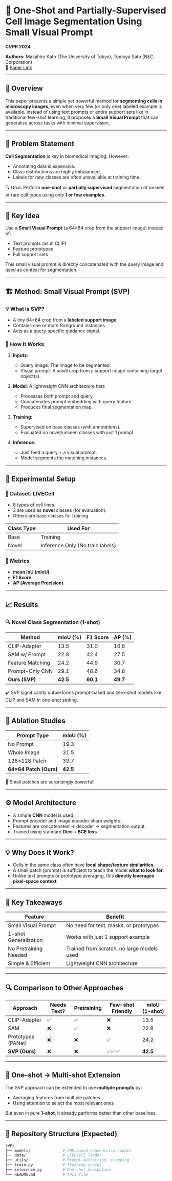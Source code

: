 # 🧬 One-Shot and Partially-Supervised Cell Image Segmentation Using Small Visual Prompt  
**CVPR 2024**

**Authors:** Masahiro Kato (The University of Tokyo), Tomoya Sato (NEC Corporation)  
📄 [Paper Link](https://openaccess.thecvf.com/content/CVPR2024/html/Kato_One-Shot_and_Partially-Supervised_Cell_Image_Segmentation_Using_Small_Visual_CVPR_2024_paper.html)

---

## 🧠 Overview

This paper presents a simple yet powerful method for **segmenting cells in microscopy images**, even when very few (or only one) labeled example is available. Instead of using text prompts or entire support sets like in traditional few-shot learning, it proposes a **Small Visual Prompt** that can generalize across tasks with minimal supervision.

---

## 🎯 Problem Statement

**Cell Segmentation** is key in biomedical imaging. However:

- Annotating data is expensive.
- Class distributions are highly imbalanced.
- Labels for new classes are often unavailable at training time.

🔍 Goal: Perform **one-shot** or **partially supervised** segmentation of unseen or rare cell types using only **1 or few examples**.

---

## 🌟 Key Idea

Use a **Small Visual Prompt** (a 64×64 crop from the support image) instead of:

- Text prompts (as in CLIP)
- Feature prototypes
- Full support sets

This small visual prompt is directly concatenated with the query image and used as context for segmentation.

---

## 🏗️ Method: Small Visual Prompt (SVP)

### 💡 What is SVP?

- A tiny 64×64 crop from a **labeled support image**.
- Contains one or more foreground instances.
- Acts as a query-specific guidance signal.

### 🧩 How It Works

1. **Inputs**:
   - Query image: The image to be segmented.
   - Visual prompt: A small crop from a support image containing target object(s).

2. **Model**: A lightweight CNN architecture that:
   - Processes both prompt and query.
   - Concatenates prompt embedding with query feature.
   - Produces final segmentation map.

3. **Training**:
   - Supervised on base classes (with annotations).
   - Evaluated on novel/unseen classes with just 1 prompt.

4. **Inference**:
   - Just feed a query + a visual prompt.
   - Model segments the matching instances.

---

## 🧪 Experimental Setup

### 🧬 Dataset: LIVECell

- 8 types of cell lines.
- 3 are used as **novel** classes (for evaluation).
- Others are base classes for training.

| Class Type | Used For   |
|------------|------------|
| Base       | Training   |
| Novel      | Inference Only (No train labels) |

### 🧮 Metrics

- **mean IoU (mIoU)**
- **F1 Score**
- **AP (Average Precision)**

---

## 📈 Results

### 🔍 Novel Class Segmentation (1-shot)

| Method           | mIoU (%) | F1 Score | AP (%) |
|------------------|----------|----------|--------|
| CLIP-Adapter     | 13.5     | 31.0     | 16.8   |
| SAM w/ Prompt    | 22.8     | 42.4     | 27.5   |
| Feature Matching | 24.2     | 44.9     | 30.7   |
| Prompt-Only CNN  | 29.1     | 48.6     | 34.8   |
| **Ours (SVP)**   | **42.5** | **60.1** | **49.7** |

✔️ SVP significantly outperforms prompt-based and zero-shot models like CLIP and SAM in one-shot setting.

---

## 🧪 Ablation Studies

| Prompt Type     | mIoU (%) |
|-----------------|-----------|
| No Prompt       | 19.3      |
| Whole Image     | 31.5      |
| 128×128 Patch   | 39.7      |
| **64×64 Patch (Ours)** | **42.5**  |

📌 Small patches are surprisingly powerful!

---

## ⚙️ Model Architecture

- A simple **CNN** model is used.
- Prompt encoder and image encoder share weights.
- Features are concatenated → decoder → segmentation output.
- Trained using standard **Dice + BCE loss**.

---

## 💡 Why Does It Work?

- Cells in the same class often have **local shape/texture similarities**.
- A small patch (prompt) is sufficient to teach the model **what to look for**.
- Unlike text prompts or prototype averaging, this **directly leverages pixel-space context**.

---

## 🧠 Key Takeaways

| Feature                  | Benefit                                    |
|--------------------------|--------------------------------------------|
| Small Visual Prompt      | No need for text, masks, or prototypes     |
| 1-shot Generalization    | Works with just 1 support example          |
| No Pretraining Needed    | Trained from scratch, no large models used |
| Simple & Efficient       | Lightweight CNN architecture               |

---

## 🔍 Comparison to Other Approaches

| Approach          | Needs Text? | Pretraining | Few-shot Friendly | mIoU (1-shot) |
|------------------|-------------|-------------|-------------------|---------------|
| CLIP-Adapter      | ✅          | ✅          | ❌                | 13.5          |
| SAM               | ❌          | ✅          | ❌                | 22.8          |
| Prototypes (PANet)| ❌          | ❌          | ✅                | 24.2          |
| **SVP (Ours)**    | ❌          | ❌          | ✅✅✅              | **42.5**      |

---

## 🧪 One-shot → Multi-shot Extension

The SVP approach can be extended to use **multiple prompts** by:

- Averaging features from multiple patches
- Using attention to select the most relevant ones

But even in pure **1-shot**, it already performs better than other baselines.

---

## 📁 Repository Structure (Expected)

```bash
SVP/
├── models/              # CNN-based segmentation model
├── data/                # LIVECell loader
├── utils/               # Prompt extraction, cropping
├── train.py             # Training script
├── inference.py         # One-shot evaluation
└── README.md            # This file
```
